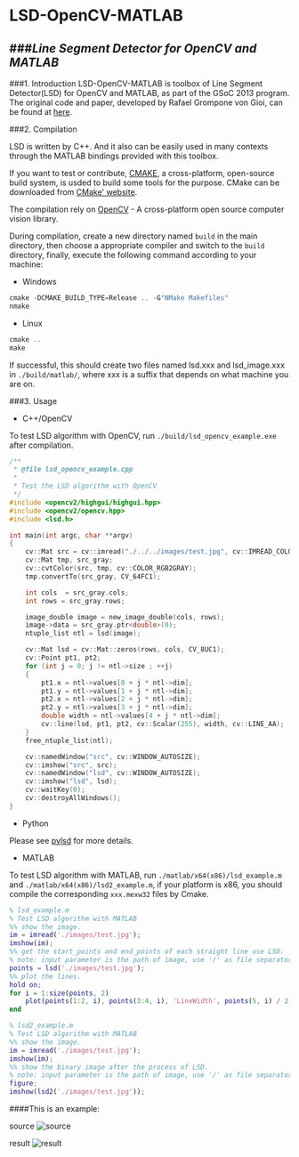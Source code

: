 LSD-OpenCV-MATLAB
=================
###*Line Segment Detector for OpenCV and MATLAB*
------------------------------------------------

###1. Introduction
LSD-OpenCV-MATLAB is toolbox of Line Segment Detector(LSD) for OpenCV and MATLAB, as part of the GSoC 2013 program. The original code and paper, developed by Rafael Grompone von Gioi, can be found at [here](http://www.ipol.im/pub/art/2012/gjmr-lsd/).

###2. Compilation

LSD is written by C++. And it also can be easily used in many contexts through the MATLAB bindings provided with this toolbox.

If you want to test or contribute, [CMAKE](http://www.cmake.org), a cross-platform, open-source build system, is usded to build some tools for the purpose. CMake can be downloaded from [CMake' website](http://www.cmake.org/cmake/resources/software.html).

The compilation rely on [OpenCV](http://opencv.org) - A cross-platform open source computer vision library.

During compilation, create a new directory named `build` in the main directory, then choose a appropriate compiler and switch to the `build` directory, finally, execute the following command according to your machine:

* Windows

```cpp
cmake -DCMAKE_BUILD_TYPE=Release .. -G"NMake Makefiles"
nmake
```

* Linux

```cpp
cmake ..
make
```

If successful, this should create two files named lsd.xxx and lsd_image.xxx in `./build/matlab/`, where xxx is a suffix that depends on what machine you are on.

###3. Usage

* C++/OpenCV

To test LSD algorithm with OpenCV, run `./build/lsd_opencv_example.exe` after compilation.

```cpp
/**
 * @file lsd_opencv_example.cpp
 *
 * Test the LSD algorithm with OpenCV
 */
#include <opencv2/highgui/highgui.hpp>
#include <opencv2/opencv.hpp>
#include <lsd.h>

int main(int argc, char **argv)
{
    cv::Mat src = cv::imread("./../../images/test.jpg", cv::IMREAD_COLOR);
    cv::Mat tmp, src_gray;
    cv::cvtColor(src, tmp, cv::COLOR_RGB2GRAY);
    tmp.convertTo(src_gray, CV_64FC1);

    int cols  = src_gray.cols;
    int rows = src_gray.rows;

    image_double image = new_image_double(cols, rows);
    image->data = src_gray.ptr<double>(0);
    ntuple_list ntl = lsd(image);

    cv::Mat lsd = cv::Mat::zeros(rows, cols, CV_8UC1);
    cv::Point pt1, pt2;
    for (int j = 0; j != ntl->size ; ++j)
    {
        pt1.x = ntl->values[0 + j * ntl->dim];
        pt1.y = ntl->values[1 + j * ntl->dim];
        pt2.x = ntl->values[2 + j * ntl->dim];
        pt2.y = ntl->values[3 + j * ntl->dim];
        double width = ntl->values[4 + j * ntl->dim];
        cv::line(lsd, pt1, pt2, cv::Scalar(255), width, cv::LINE_AA);
    }
    free_ntuple_list(ntl);

    cv::namedWindow("src", cv::WINDOW_AUTOSIZE);
    cv::imshow("src", src);
    cv::namedWindow("lsd", cv::WINDOW_AUTOSIZE);
    cv::imshow("lsd", lsd);
    cv::waitKey(0);
    cv::destroyAllWindows();
}
```

* Python

Please see [pylsd](https://github.com/primetang/LSD-OpenCV-MATLAB/tree/master/pylsd) for more details.

* MATLAB

To test LSD algorithm with MATLAB, run `./matlab/x64(x86)/lsd_example.m` and `./matlab/x64(x86)/lsd2_example.m`, if your platform is x86, you should compile the corresponding `xxx.mexw32` files by Cmake.


```matlab
% lsd_example.m
% Test LSD algorithm with MATLAB
%% show the image.
im = imread('./images/test.jpg');
imshow(im);
%% get the start_points and end_points of each straight line use LSD.
% note: input parameter is the path of image, use '/' as file separator.
points = lsd('./images/test.jpg');
%% plot the lines.
hold on;
for i = 1:size(points, 2)
    plot(points(1:2, i), points(3:4, i), 'LineWidth', points(5, i) / 2, 'Color', [1, 0, 0]);
end
```

```matlab
% lsd2_example.m
% Test LSD algorithm with MATLAB
%% show the image.
im = imread('./images/test.jpg');
imshow(im);
%% show the binary image after the process of LSD.
% note: input parameter is the path of image, use '/' as file separator.
figure;
imshow(lsd2('./images/test.jpg'));
```

####This is an example:

source
![](https://github.com/primetang/LSD-OpenCV-MATLAB/blob/master/images/test.jpg "source")

result
![](https://github.com/primetang/LSD-OpenCV-MATLAB/blob/master/images/result.jpg "result")
